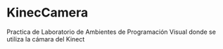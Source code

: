 # KinecCamera
Practica de Laboratorio de Ambientes de Programación Visual donde se utiliza la cámara del Kinect
